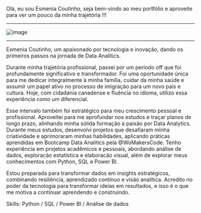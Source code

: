 Olá, eu sou Esmenia Coutinho, seja bem-vindo ao meu portfólio e aproveite para ver um pouco da minha trajetória !!!

_____________________________________________________________________________________________________________________

![image](https://github.com/user-attachments/assets/6b31a0a1-3bf5-458a-b21c-862a0c068212)

_____________________________________________________________________________________________________________________
Esmenia Coutinho, um apaixonado por tecnologia e inovação, dando os primeiros passos na jornada de Data Analitics. 

Durante minha trajetória profissional, passei por um período off que foi profundamente significativo e transformador. Foi uma oportunidade única para me dedicar integralmente à minha família, cuidar da minha saúde e assumir um papel ativo no processo de imigração para um novo país e cultura. Hoje, com cidadania canadense e fluência no idioma, utilizo essa experiência como um diferencial.

Esse intervalo também foi estratégico para meu crescimento pessoal e profissional. Aproveitei para me aprofundar nos estudos e traçar planos de longo prazo, alinhando minha sólida formação à paixão por Data Analytics. Durante meus estudos, desenvolvi projetos que desafiaram minha criatividade e aprimoraram minhas habilidades, aplicando práticas aprendidas em Bootcamp Data Analitics pela @WoMakersCode. Tenho experiência em projetos acadêmicos e pessoais, abordando análise de dados, exploracão estatística e elaboracão visual, além de explorar meus conhecimentos com Python, SQL e Power BI.

Estou preparada para transformar dados em insights estratégicos, combinando resiliência, aprendizado contínuo e visão analítica. Acredito no poder da tecnologia para transformar ideias em resultados, e isso é o que me motiva a continuar aprendendo e construindo.

Skills: Python / SQL / Power BI / Análise de dados

<!---
esmenia-coutinho/esmenia-coutinho is a ✨ special ✨ repository because its `README.md` (this file) appears on your GitHub profile.
You can click the Preview link to take a look at your changes.
--->
